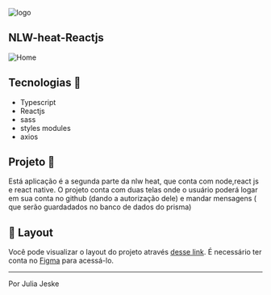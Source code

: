 ![logo](https://user-images.githubusercontent.com/80333527/169151475-5857ee1f-f38a-4be9-a905-1cf49d17b99b.svg)

## NLW-heat-Reactjs


![Home](https://user-images.githubusercontent.com/80333527/169151570-4741fbfe-09c8-4033-98b7-bc5642ac4238.png)

## Tecnologias 🚀
- Typescript 
- Reactjs 
- sass
- styles modules 
- axios

## Projeto 📝

Está aplicação é a segunda parte da nlw heat, que conta com node,react js e react native. 
O projeto conta com duas telas onde o usuário poderá logar em sua conta no github (dando a autorização dele) e mandar mensagens ( que serão guardadados no banco de dados do prisma)


## 🔖 Layout

Você pode visualizar o layout do projeto através [desse link](https://www.figma.com/file/CLYtOFH51tWXDIGSv7asmB/%5BNLW-Heat---Mission%3A-Impulse%5D-DoWhile2021-(Community)?node-id=0%3A1). É necessário ter conta no [Figma](https://figma.com) para acessá-lo.

---

Por Julia Jeske
